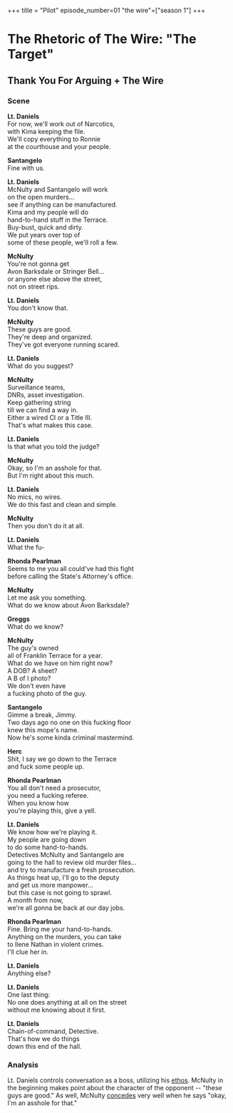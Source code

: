 +++
title = "Pilot"
episode_number=01
"the wire"=["season 1"]
+++


# The Rhetoric of The Wire: "The Target"
## Thank You For Arguing + The Wire  
### Scene
**Lt. Daniels**    
For now, we'll work out of Narcotics,  
with Kima keeping the file.  
We'll copy everything to Ronnie  
at the courthouse and your people.  
  
**Santangelo**  
Fine with us.  
  
**Lt. Daniels**    
McNulty and Santangelo will work  
on the open murders...  
see if anything can be manufactured.  
Kima and my people will do  
hand-to-hand stuff in the Terrace.  
Buy-bust, quick and dirty.  
We put years over top of  
some of these people, we'll roll a few.  
  
**McNulty**  
You're not gonna get  
Avon Barksdale or Stringer Bell...  
or anyone else above the street,  
not on street rips.  
  
**Lt. Daniels**    
You don't know that.  
  
**McNulty**  
These guys are good.  
They're deep and organized.  
They've got everyone running scared.  
  
**Lt. Daniels**    
What do you suggest?  
  
**McNulty**  
Surveillance teams,  
DNRs, asset investigation.  
Keep gathering string  
till we can find a way in.  
Either a wired CI or a Title III.  
That's what makes this case.  
  
**Lt. Daniels**    
Is that what you told the judge?  
  
**McNulty**  
Okay, so I'm an asshole for that.  
But I'm right about this much.  
  
**Lt. Daniels**   
No mics, no wires.  
We do this fast and clean and simple.  
  
**McNulty**  
Then you don't do it at all.  
  
**Lt. Daniels**    
What the fu-  
  
**Rhonda Pearlman**    
Seems to me you all could've had this fight  
before calling the State's Attorney's office.  
  
**McNulty**    
Let me ask you something.  
What do we know about Avon Barksdale?  
  
**Greggs**  
What do we know?  
  
**McNulty**  
The guy's owned  
all of Franklin Terrace for a year.  
What do we have on him right now?  
A DOB? A sheet?  
A B of I photo?  
We don't even have  
a fucking photo of the guy.  
  
**Santangelo**  
Gimme a break, Jimmy.  
Two days ago no one on this fucking floor  
knew this mope's name.  
Now he's some kinda criminal mastermind.  
  
**Herc**    
Shit, I say we go down to the Terrace  
and fuck some people up.  
  
**Rhonda Pearlman**    
You all don't need a prosecutor,  
you need a fucking referee.  
When you know how  
you're playing this, give a yell.  
  
**Lt. Daniels**    
We know how we're playing it.  
My people are going down  
to do some hand-to-hands.  
Detectives McNulty and Santangelo are  
going to the hall to review old murder files...  
and try to manufacture a fresh prosecution.  
As things heat up, I'll go to the deputy  
and get us more manpower...  
but this case is not going to sprawl.  
A month from now,  
we're all gonna be back at our day jobs.  
  
**Rhonda Pearlman**    
Fine. Bring me your hand-to-hands.  
Anything on the murders, you can take  
to Ilene Nathan in violent crimes.  
I'll clue her in.  
  
**Lt. Daniels**    
Anything else?  
  
**Lt. Daniels**    
One last thing:  
No one does anything at all on the street  
without me knowing about it first.  
  
**Lt. Daniels**   
Chain-of-command, Detective.  
That's how we do things  
down this end of the hall.  
  
### Analysis
Lt. Daniels controls conversation as a boss, utilizing his [ethos](). McNulty in the beginning makes point about the character of the opponent -- "these guys are good." As well, McNulty [concedes]() very well when he says "okay, I'm an asshole for that."  